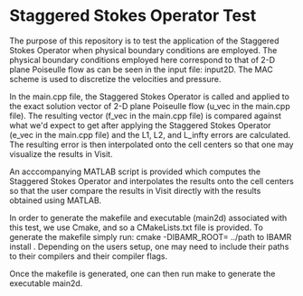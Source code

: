 # Staggered Stokes Operator Test

The purpose of this repository is to test the application of the Staggered Stokes Operator when physical boundary conditions are employed. The physical boundary conditions employed here correspond to that of 2-D plane Poiseulle flow as can be seen in the input file: input2D. The MAC scheme is used to discretize the velocities and pressure. 

In the main.cpp file, the Staggered Stokes Operator is called and applied to the exact solution vector of 2-D plane Poiseulle flow (u_vec in the main.cpp file). The resulting vector (f_vec in the main.cpp file) is compared against what we'd expect to get after applying the Staggered Stokes Operator (e_vec in the main.cpp file) and the L1, L2, and L_infty errors are calculated. The resulting error is then interpolated onto the cell centers so that one may visualize the results in Visit. 

An acccompanying MATLAB script is provided which computes the Staggered Stokes Operator and interpolates the results onto the cell centers so that the user compare the results in Visit directly with the results obtained using MATLAB. 

In order to generate the makefile and executable (main2d) associated with this test, we use Cmake, and so a CMakeLists.txt file is provided. To generate the makefile simply run: cmake -DIBAMR_ROOT= ../path to IBAMR install . Depending on the users setup, one may need to include their paths to their compilers and their compiler flags. 

Once the makefile is generated, one can then run make to generate the executable main2d. 


